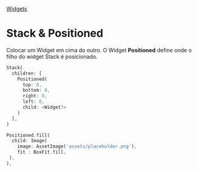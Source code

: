 [Widgets](https://github.com/leofds/flutter-class/blob/master/flutter/widgets/README.md)

# Stack & Positioned

Colocar um Widget em cima do outro.
O Widget **Positioned** define onde o filho do widget Stack é posicionado.

```dart
Stack(
  children: [
    Positioned(
      top: 0,
      bottom: 0,
      right: 0,
      left: 0,
      child: <Widget?>
    )
  ],
)
```

```dart
Positioned.fill(
  child: Image(
    image: AssetImage('assets/placeholder.png'),
    fit : BoxFit.fill,
 ),
),
```
